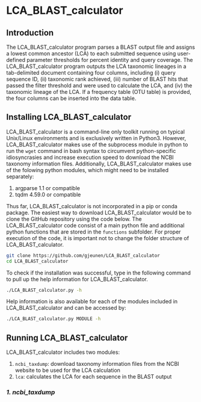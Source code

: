 # LCA_BLAST_calculator

## Introduction

The LCA_BLAST_calculator program parses a BLAST output file and assigns a lowest common ancestor (LCA) to each submitted sequence using user-defined parameter thresholds for percent identity and query coverage. The LCA_BLAST_calculator program outputs the LCA taxonomic lineages in a tab-delimited document containing four columns, including (i) query sequence ID, (ii) taxonomic rank achieved, (iii) number of BLAST hits that passed the filter threshold and were used to calculate the LCA, and (iv) the taxonomic lineage of the LCA. If a frequency table (OTU table) is provided, the four columns can be inserted into the data table.

## Installing LCA_BLAST_calculator

LCA_BLAST_calculator is a command-line only toolkit running on typical Unix/Linux environments and is exclusively written in Python3. However, LCA_BLAST_calculator makes use of the subprocess module in python to run the `wget` command in bash syntax to circumvent python-specific idiosyncrasies and increase execution speed to download the NCBI taxonomy information files. Additionally, LCA_BLAST_calculator makes use of the folowing python modules, which might need to be installed separately:

1. argparse 1.1 or compatible
2. tqdm 4.59.0 or compatible

Thus far, LCA_BLAST_calculator is not incorporated in a pip or conda package. The easiest way to download LCA_BLAST_calculator would be to clone the GitHub repository using the code below. The LCA_BLAST_calculator code consist of a main python file and additional python functions that are stored in the `functions` subfolder. For proper execution of the code, it is important not to change the folder structure of LCA_BLAST_calculator.

```sh
git clone https://github.com/gjeunen/LCA_BLAST_calculator
cd LCA_BLAST_calculator
```

To check if the installation was successful, type in the following command to pull up the help information for LCA_BLAST_calculator.

```sh
./LCA_BLAST_calculator.py -h
```

Help information is also available for each of the modules included in LCA_BLAST_calculator and can be accessed by:

```sh
./LCA_BLAST_calculator.py MODULE -h
```

## Running LCA_BLAST_calculator

LCA_BLAST_calculator includes two modules:

1. `ncbi_taxdump`: download taxonomy information files from the NCBI website to be used for the LCA calculation
2. `lca`: calculates the LCA for each sequence in the BLAST output

### _1. ncbi_taxdump_
